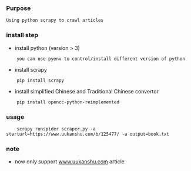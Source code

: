 ### Purpose
	Using python scrapy to crawl articles

### install step
* install python (version > 3)
```
	you can use pyenv to control/install different version of python
```
* install scrapy
```
	pip install scrapy
```
* install simplified Chinese and Traditional Chinese convertor
```
	pip install opencc-python-reimplemented
```

### usage
```
	scrapy runspider scraper.py -a starturl=https://www.uukanshu.com/b/125477/ -a output=book.txt
```

### note
* now only support www.uukanshu.com article
